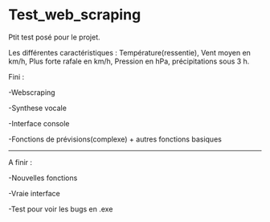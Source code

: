 # Test_web_scraping
Ptit test posé pour le projet.

Les différentes caractéristiques :  Température(ressentie), Vent moyen en km/h, Plus forte rafale en km/h, Pression en hPa, précipitations sous 3 h.

Fini :

-Webscraping

-Synthese vocale

-Interface console

-Fonctions de prévisions(complexe) + autres fonctions basiques

-----------------------------------------------------------------------------------------------------------------------------------------------------------------------------------
A finir :

-Nouvelles fonctions

-Vraie interface

-Test pour voir les bugs en .exe

